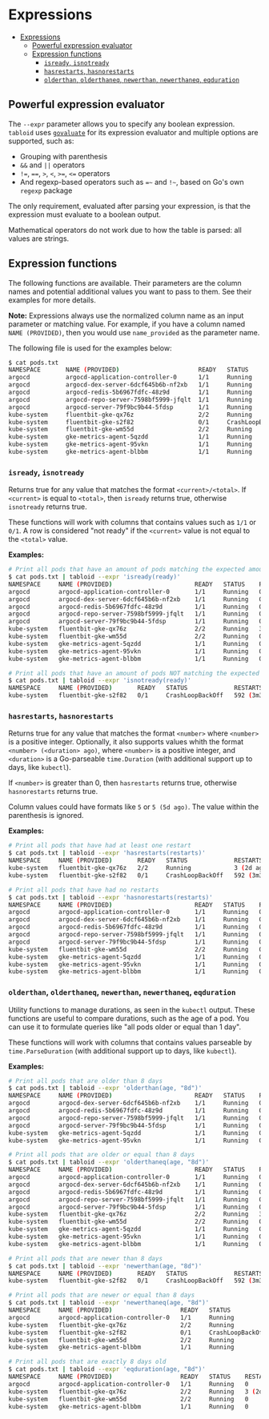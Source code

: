 # Expressions

- [Expressions](#expressions)
  - [Powerful expression evaluator](#powerful-expression-evaluator)
  - [Expression functions](#expression-functions)
    - [`isready`, `isnotready`](#isready-isnotready)
    - [`hasrestarts`, `hasnorestarts`](#hasrestarts-hasnorestarts)
    - [`olderthan`, `olderthaneq`, `newerthan`, `newerthaneq`, `eqduration`](#olderthan-olderthaneq-newerthan-newerthaneq-eqduration)

## Powerful expression evaluator

The `--expr` parameter allows you to specify any boolean expression. `tabloid` uses [`govaluate`](https://github.com/Knetic/govaluate) for its expression evaluator and multiple options are supported, such as:

* Grouping with parenthesis
* `&&` and `||` operators
* `!=`, `==`, `>`, `<`, `>=`, `<=` operators
* And regexp-based operators such as `=~` and `!~`, based on Go's own `regexp` package

The only requirement, evaluated after parsing your expression, is that the expression must evaluate to a boolean output.

Mathematical operators do not work due to how the table is parsed: all values are strings.

## Expression functions

The following functions are available. Their parameters are the column names and potential additional values you want to pass to them. See their examples for more details.

**Note:** Expressions always use the normalized column name as an input parameter or matching value. For example, if you have a column named `NAME (PROVIDED)`, then you would use `name_provided` as the parameter name.

The following file is used for the examples below:

```bash
$ cat pods.txt
NAMESPACE       NAME (PROVIDED)                      READY   STATUS            RESTARTS         AGE
argocd          argocd-application-controller-0      1/1     Running           0                8d
argocd          argocd-dex-server-6dcf645b6b-nf2xb   1/1     Running           0                12d
argocd          argocd-redis-5b6967fdfc-48z9d        1/1     Running           0                14d
argocd          argocd-repo-server-7598bf5999-jfqlt  1/1     Running           0                12d
argocd          argocd-server-79f9bc9b44-5fdsp       1/1     Running           0                12d
kube-system     fluentbit-gke-qx76z                  2/2     Running           3 (2d ago)       8d
kube-system     fluentbit-gke-s2f82                  0/1     CrashLoopBackOff  592 (3m33s ago)  1h
kube-system     fluentbit-gke-wm55d                  2/2     Running           0                8d
kube-system     gke-metrics-agent-5qzdd              1/1     Running           0                200d
kube-system     gke-metrics-agent-95vkn              1/1     Running           0                200d
kube-system     gke-metrics-agent-blbbm              1/1     Running           0                8d
```

### `isready`, `isnotready`

Returns true for any value that matches the format `<current>/<total>`. If `<current>` is equal to `<total>`, then `isready` returns true, otherwise `isnotready` returns true.

These functions will work with columns that contains values such as `1/1` or `0/1`. A row is considered "not ready" if the `<current>` value is not equal to the `<total>` value.

**Examples:**

```bash
# Print all pods that have an amount of pods matching the expected amount
$ cat pods.txt | tabloid --expr 'isready(ready)'
NAMESPACE     NAME (PROVIDED)                       READY   STATUS    RESTARTS     AGE
argocd        argocd-application-controller-0       1/1     Running   0            8d
argocd        argocd-dex-server-6dcf645b6b-nf2xb    1/1     Running   0            12d
argocd        argocd-redis-5b6967fdfc-48z9d         1/1     Running   0            14d
argocd        argocd-repo-server-7598bf5999-jfqlt   1/1     Running   0            12d
argocd        argocd-server-79f9bc9b44-5fdsp        1/1     Running   0            12d
kube-system   fluentbit-gke-qx76z                   2/2     Running   3 (2d ago)   8d
kube-system   fluentbit-gke-wm55d                   2/2     Running   0            8d
kube-system   gke-metrics-agent-5qzdd               1/1     Running   0            200d
kube-system   gke-metrics-agent-95vkn               1/1     Running   0            200d
kube-system   gke-metrics-agent-blbbm               1/1     Running   0            8d
```

```bash
# Print all pods that have an amount of pods NOT matching the expected amount
$ cat pods.txt | tabloid --expr 'isnotready(ready)'
NAMESPACE     NAME (PROVIDED)       READY   STATUS             RESTARTS          AGE
kube-system   fluentbit-gke-s2f82   0/1     CrashLoopBackOff   592 (3m33s ago)   1h
```

### `hasrestarts`, `hasnorestarts`

Returns true for any value that matches the format `<number>` where `<number>` is a positive integer. Optionally, it also supports values whith the format `<number> (<duration> ago)`, where `<number>` is a positive integer, and `<duration>` is a Go-parseable `time.Duration` (with additional support up to days, like `kubectl`).

If `<number>` is greater than 0, then `hasrestarts` returns true, otherwise `hasnorestarts` returns true.

Column values could have formats like `5` or `5 (5d ago)`. The value within the parenthesis is ignored.

**Examples:**

```bash
# Print all pods that have had at least one restart
$ cat pods.txt | tabloid --expr 'hasrestarts(restarts)'
NAMESPACE     NAME (PROVIDED)       READY   STATUS             RESTARTS          AGE
kube-system   fluentbit-gke-qx76z   2/2     Running            3 (2d ago)        8d
kube-system   fluentbit-gke-s2f82   0/1     CrashLoopBackOff   592 (3m33s ago)   1h
```

```bash
# Print all pods that have had no restarts
$ cat pods.txt | tabloid --expr 'hasnorestarts(restarts)'
NAMESPACE     NAME (PROVIDED)                       READY   STATUS    RESTARTS   AGE
argocd        argocd-application-controller-0       1/1     Running   0          8d
argocd        argocd-dex-server-6dcf645b6b-nf2xb    1/1     Running   0          12d
argocd        argocd-redis-5b6967fdfc-48z9d         1/1     Running   0          14d
argocd        argocd-repo-server-7598bf5999-jfqlt   1/1     Running   0          12d
argocd        argocd-server-79f9bc9b44-5fdsp        1/1     Running   0          12d
kube-system   fluentbit-gke-wm55d                   2/2     Running   0          8d
kube-system   gke-metrics-agent-5qzdd               1/1     Running   0          200d
kube-system   gke-metrics-agent-95vkn               1/1     Running   0          200d
kube-system   gke-metrics-agent-blbbm               1/1     Running   0          8d
```

### `olderthan`, `olderthaneq`, `newerthan`, `newerthaneq`, `eqduration`

Utility functions to manage durations, as seen in the `kubectl` output. These functions are useful to compare durations, such as the age of a pod. You can use it to formulate queries like "all pods older or equal than 1 day".

These functions will work with columns that contains values parseable by `time.ParseDuration` (with additional support up to days, like `kubectl`).

**Examples:**

```bash
# Print all pods that are older than 8 days
$ cat pods.txt | tabloid --expr 'olderthan(age, "8d")'
NAMESPACE     NAME (PROVIDED)                       READY   STATUS    RESTARTS   AGE
argocd        argocd-dex-server-6dcf645b6b-nf2xb    1/1     Running   0          12d
argocd        argocd-redis-5b6967fdfc-48z9d         1/1     Running   0          14d
argocd        argocd-repo-server-7598bf5999-jfqlt   1/1     Running   0          12d
argocd        argocd-server-79f9bc9b44-5fdsp        1/1     Running   0          12d
kube-system   gke-metrics-agent-5qzdd               1/1     Running   0          200d
kube-system   gke-metrics-agent-95vkn               1/1     Running   0          200d
```

```bash
# Print all pods that are older or equal than 8 days
$ cat pods.txt | tabloid --expr 'olderthaneq(age, "8d")'
NAMESPACE     NAME (PROVIDED)                       READY   STATUS    RESTARTS     AGE
argocd        argocd-application-controller-0       1/1     Running   0            8d
argocd        argocd-dex-server-6dcf645b6b-nf2xb    1/1     Running   0            12d
argocd        argocd-redis-5b6967fdfc-48z9d         1/1     Running   0            14d
argocd        argocd-repo-server-7598bf5999-jfqlt   1/1     Running   0            12d
argocd        argocd-server-79f9bc9b44-5fdsp        1/1     Running   0            12d
kube-system   fluentbit-gke-qx76z                   2/2     Running   3 (2d ago)   8d
kube-system   fluentbit-gke-wm55d                   2/2     Running   0            8d
kube-system   gke-metrics-agent-5qzdd               1/1     Running   0            200d
kube-system   gke-metrics-agent-95vkn               1/1     Running   0            200d
kube-system   gke-metrics-agent-blbbm               1/1     Running   0            8d
```

```bash
# Print all pods that are newer than 8 days
$ cat pods.txt | tabloid --expr 'newerthan(age, "8d")'
NAMESPACE     NAME (PROVIDED)       READY   STATUS             RESTARTS          AGE
kube-system   fluentbit-gke-s2f82   0/1     CrashLoopBackOff   592 (3m33s ago)   1h
```

```bash
# Print all pods that are newer or equal than 8 days
$ cat pods.txt | tabloid --expr 'newerthaneq(age, "8d")'
NAMESPACE     NAME (PROVIDED)                   READY   STATUS             RESTARTS          AGE
argocd        argocd-application-controller-0   1/1     Running            0                 8d
kube-system   fluentbit-gke-qx76z               2/2     Running            3 (2d ago)        8d
kube-system   fluentbit-gke-s2f82               0/1     CrashLoopBackOff   592 (3m33s ago)   1h
kube-system   fluentbit-gke-wm55d               2/2     Running            0                 8d
kube-system   gke-metrics-agent-blbbm           1/1     Running            0                 8d
```

```bash
# Print all pods that are exactly 8 days old
$ cat pods.txt | tabloid --expr 'eqduration(age, "8d")'
NAMESPACE     NAME (PROVIDED)                   READY   STATUS    RESTARTS     AGE
argocd        argocd-application-controller-0   1/1     Running   0            8d
kube-system   fluentbit-gke-qx76z               2/2     Running   3 (2d ago)   8d
kube-system   fluentbit-gke-wm55d               2/2     Running   0            8d
kube-system   gke-metrics-agent-blbbm           1/1     Running   0            8d
```
